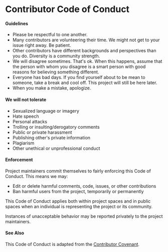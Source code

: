 # Contributor Code of Conduct

#### Guidelines

* Please be respectful to one another.
* Many contributors are volunteering their time.  We might not get to your
issue right away.  Be patient.
* Other contributors have different backgrounds and perspectives than you do.
Diversity is a community strength.
* We will disagree sometimes.  That's ok.  When this happens, assume that the
person with whom you disagree is a smart person with good reasons for believing
something different.
* Everyone has bad days.  If you find yourself about to be mean to someone,
take a break and cool off.  This project will still be here later.
* When you make a mistake, apologize.

#### We will not tolerate

* Sexualized language or imagery
* Hate speech
* Personal attacks
* Trolling or insulting/derogatory comments
* Public or private harassment
* Publishing other's private information
* Plagiarism
* Other unethical or unprofessional conduct

#### Enforcement

Project maintainers commit themselves to fairly enforcing this Code of Conduct.
This means we may:

* Edit or delete harmful comments, code, issues, or other contributions
* Ban harmful users from the project, temporarily or permanently

This Code of Conduct applies both within project spaces and in public spaces when an
individual is representing the project or its community.

Instances of unacceptable behavior may be reported privately to the project maintainers.

#### See Also

This Code of Conduct is adapted from the [Contributor Covenant](http://contributor-covenant.org).
